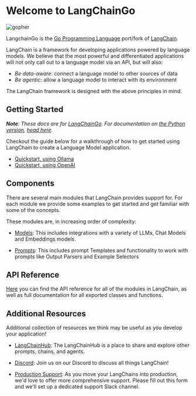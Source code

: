 # Welcome to LangChainGo

![gopher](https://pkg.go.dev/static/shared/icon/favicon.ico)

LangchainGo is the [Go Programming Language](https://go.dev/) port/fork of
[LangChain](https://www.langchain.com/).

LangChain is a framework for developing applications powered by language models. We believe that the most powerful and differentiated applications will not only call out to a language model via an API, but will also:

- _Be data-aware_: connect a language model to other sources of data
- _Be agentic_: allow a language model to interact with its environment

The LangChain framework is designed with the above principles in mind.

## Getting Started

_**Note**: These docs are for [LangChainGo](https://github.com/3dsinteractive/langchaingo). For documentation on [the Python version](https://github.com/langchain-ai/langchain), [head here](https://python.langchain.com/docs)._

Checkout the guide below for a walkthrough of how to get started using LangChain to create a Language Model application.

- [Quickstart, using Ollama](./getting-started/guide-ollama.mdx)
- [Quickstart, using OpenAI](./getting-started/guide-openai.mdx)

## Components

There are several main modules that LangChain provides support for. For each module we provide some examples to get started and get familiar with some of the concepts. 

These modules are, in increasing order of complexity:

- [Models](./modules/model_io/models/): This includes integrations with a variety of LLMs, Chat Models and Embeddings models.

- [Prompts](./modules/model_io/prompts/): This includes prompt Templates and functionality to work with prompts like Output Parsers and Example Selectors

<!-- - [Data connection](./modules/data_connection/): This includes patterns and functionality for working with your own data, and making it ready to interact with language models (including document loaders, vectorstores, text splitters and retrievers). -->

<!-- - [Chains](./modules/chains/): Chains go beyond just a single LLM call, and are sequences of calls (whether to an LLM or a different utility). LangChain provides a standard interface for chains, lots of integrations with other tools, and end-to-end chains for common applications.-->

<!-- - [Memory](./modules/memory/): Memory is the concept of persisting state between calls of a chain/agent. LangChain provides a standard interface for memory, a collection of memory implementations, and examples of chains/agents that use memory. -->

<!-- - [Agents](./modules/agents/): Agents involve an LLM making decisions about which Actions to take, taking that Action, seeing an Observation, and repeating that until done. LangChain provides a standard interface for agents, a selection of agents to choose from, and examples of end-to-end agents. -->

## API Reference

[Here](https://pkg.go.dev/github.com/3dsinteractive/langchaingo) you can find the API reference for all of the modules in LangChain, as well as full documentation for all exported classes and functions.

## Additional Resources

Additional collection of resources we think may be useful as you develop your application!

- [LangChainHub](https://github.com/hwchase17/langchain-hub): The LangChainHub is a place to share and explore other prompts, chains, and agents.

- [Discord](https://discord.gg/6adMQxSpJS): Join us on our Discord to discuss all things LangChain!

- [Production Support](https://forms.gle/57d8AmXBYp8PP8tZA): As you move your LangChains into production, we'd love to offer more comprehensive support. Please fill out this form and we'll set up a dedicated support Slack channel.
